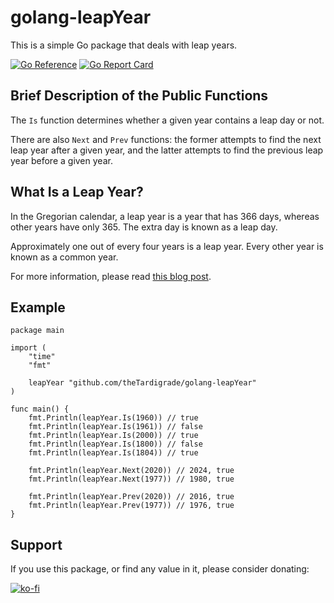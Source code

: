 # golang-leapYear

This is a simple Go package that deals with leap years.

[![Go Reference](https://pkg.go.dev/badge/github.com/theTardigrade/golang-leapYear.svg)](https://pkg.go.dev/github.com/theTardigrade/golang-leapYear) [![Go Report Card](https://goreportcard.com/badge/github.com/theTardigrade/golang-leapYear)](https://goreportcard.com/report/github.com/theTardigrade/golang-leapYear)

## Brief Description of the Public Functions

The `Is` function determines whether a given year contains a leap day or not.

There are also `Next` and `Prev` functions: the former attempts to find the next leap year after a given year, and the latter attempts to find the previous leap year before a given year.

## What Is a Leap Year?

In the Gregorian calendar, a leap year is a year that has 366 days, whereas other years have only 365. The extra day is known as a leap day.

Approximately one out of every four years is a leap year. Every other year is known as a common year.

For more information, please read [this blog post](https://golangprojectstructure.com/work-out-if-a-year-is-a-leap-year/).

## Example

```golang
package main

import (
	"time"
	"fmt"

	leapYear "github.com/theTardigrade/golang-leapYear"
)

func main() {
	fmt.Println(leapYear.Is(1960)) // true
	fmt.Println(leapYear.Is(1961)) // false
	fmt.Println(leapYear.Is(2000)) // true
	fmt.Println(leapYear.Is(1800)) // false
	fmt.Println(leapYear.Is(1804)) // true

	fmt.Println(leapYear.Next(2020)) // 2024, true
	fmt.Println(leapYear.Next(1977)) // 1980, true

	fmt.Println(leapYear.Prev(2020)) // 2016, true
	fmt.Println(leapYear.Prev(1977)) // 1976, true
}
```

## Support

If you use this package, or find any value in it, please consider donating:

[![ko-fi](https://ko-fi.com/img/githubbutton_sm.svg)](https://ko-fi.com/S6S2EIRL0)
